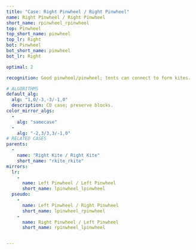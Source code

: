 ```yaml
---
title: "Case: Right Pinwheel / Right Pinwheel"
name: Right Pinwheel / Right Pinwheel
short_name: rpinwheel_rpinwheel
top: Pinwheel
top_short_name: pinwheel
top_lr: Right
bot: Pinwheel
bot_short_name: pinwheel
bot_lr: Right

optimal: 2

recognition: Good pinwheel/pinwheel; tents can connect to form kites.

# ALGORITHMS
default_alg:
  alg: "1,0/-3,-3/-1,0"
  description: CO case; preserve blocks.
color_mirror_algs:
  -
    alg: "samecase"
  -
    alg: "-2,3/3,3/-1,0"
# RELATED CASES
parents:
  -
    name: "Right Kite / Right Kite"
    short_name: "rkite_rkite"
mirrors:
  lr:
    -
      name: Left Pinwheel / Left Pinwheel
      short_name: lpinwheel_lpinwheel
  pseudo:
    -
      name: Left Pinwheel / Right Pinwheel
      short_name: lpinwheel_rpinwheel
    -
      name: Right Pinwheel / Left Pinwheel
      short_name: rpinwheel_lpinwheel


---
```


